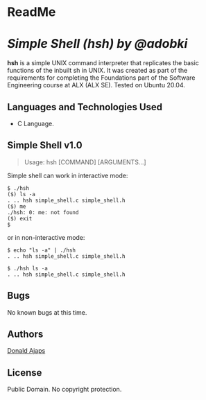 # ReadMe

# ___Simple Shell (hsh) by @adobki___
**hsh** is a simple UNIX command interpreter that replicates the basic functions of the inbuilt sh in UNIX.
It was created as part of the requirements for completing the Foundations part of the Software Engineering course at ALX (ALX SE). Tested on Ubuntu 20.04.

## Languages and Technologies Used
 * C Language.

## Simple Shell v1.0
> Usage: hsh [COMMAND] [ARGUMENTS...]

Simple shell can work in interactive mode:
```
$ ./hsh
($) ls -a
. .. hsh simple_shell.c simple_shell.h
($) me
./hsh: 0: me: not found
($) exit
$
```
 
or in non-interactive mode:
```
$ echo "ls -a" | ./hsh
. .. hsh simple_shell.c simple_shell.h
```
```
$ ./hsh ls -a
. .. hsh simple_shell.c simple_shell.h
```

## Bugs
No known bugs at this time. 

## Authors
[Donald Ajaps](https://github.com/adobki)

## License
Public Domain. No copyright protection. 

